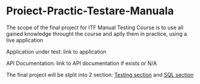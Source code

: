# Proiect-Practic-Testare-Manuala
The scope of the final project for ITF Manual Testing Course is to use all gained knowledge throught the course and aplly them in practice, using a live application

Application under test: link to application

API Documentation: link to API documentation if exists or N/A

The final project will be stplit into 2 section: [Testing section]() and  [SQL section]()
